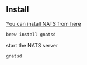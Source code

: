 ## Install 

[You can install NATS from here ](https://nats.io/documentation/tutorials/gnatsd-install/)

`brew install gnatsd`

start the NATS server

`gnatsd`